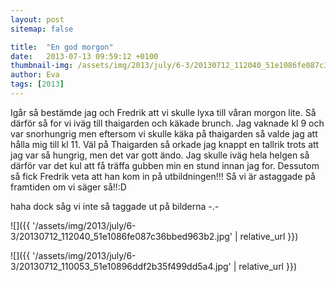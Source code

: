 ```yaml
---
layout: post
sitemap: false

title:  "En god morgon"
date:   2013-07-13 09:59:12 +0100
thumbnail-img: /assets/img/2013/july/6-3/20130712_112040_51e1086fe087c36bbed963b2.jpg
author: Eva
tags: [2013]
---
```


Igår så bestämde jag och Fredrik att vi skulle lyxa till våran morgon lite. Så därför så for vi iväg till thaigarden och käkade brunch. Jag vaknade kl 9 och var snorhungrig men eftersom vi skulle käka på thaigarden så valde jag att hålla mig till kl 11. Väl på Thaigarden så orkade jag knappt en tallrik trots att jag var så hungrig, men det var gott ändo. Jag skulle iväg hela helgen så därför var det kul att få träffa gubben min en stund innan jag for. Dessutom så fick Fredrik veta att han kom in på utbildningen!!! Så vi är astaggade på framtiden om vi säger så!!:D 

 

 

haha dock såg vi inte så taggade ut på bilderna -.-

![]({{ '/assets/img/2013/july/6-3/20130712_112040_51e1086fe087c36bbed963b2.jpg'  | relative_url }})

![]({{ '/assets/img/2013/july/6-3/20130712_110053_51e10896ddf2b35f499dd5a4.jpg'  | relative_url }})

